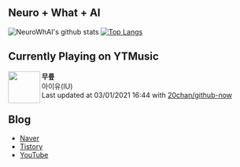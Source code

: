 ## Neuro + What + AI

![NeuroWhAI's github stats](https://github-readme-stats.vercel.app/api?username=neurowhai&count_private=true&show_icons=true)
[![Top Langs](https://github-readme-stats.vercel.app/api/top-langs/?username=neurowhai&layout=compact)](https://github.com/anuraghazra/github-readme-stats)

## Currently Playing on YTMusic

[<img align="left" height="65" src="https://lh3.googleusercontent.com/6Tfu4kQuO8dl7yFh94tADKD-_anARsd4xmz3SuWIja4J8dY5LZr7vzfpSvGg_pnW5359c33cyiVawa4j">](https://music.youtube.com/channel/UCTUR0sVEkD8T5MlSHqgaI_Q)

**무릎**  
아이유(IU)  
Last updated at 03/01/2021 16:44 with [20chan/github-now](https://github.com/20chan/github-now)

## Blog

- [Naver](http://blog.naver.com/neurowhai)
- [Tistory](http://neurowhai.tistory.com/)
- [YouTube](https://www.youtube.com/channel/UCB_v1xU6laBHOeH6z4L-Mtw)
